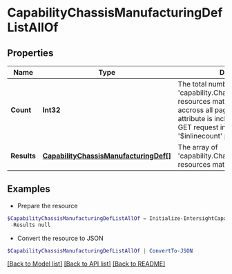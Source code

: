 # CapabilityChassisManufacturingDefListAllOf
## Properties

Name | Type | Description | Notes
------------ | ------------- | ------------- | -------------
**Count** | **Int32** | The total number of &#39;capability.ChassisManufacturingDef&#39; resources matching the request, accross all pages. The &#39;Count&#39; attribute is included when the HTTP GET request includes the &#39;$inlinecount&#39; parameter. | [optional] 
**Results** | [**CapabilityChassisManufacturingDef[]**](CapabilityChassisManufacturingDef.md) | The array of &#39;capability.ChassisManufacturingDef&#39; resources matching the request. | [optional] 

## Examples

- Prepare the resource
```powershell
$CapabilityChassisManufacturingDefListAllOf = Initialize-IntersightCapabilityChassisManufacturingDefListAllOf  -Count null `
 -Results null
```

- Convert the resource to JSON
```powershell
$CapabilityChassisManufacturingDefListAllOf | ConvertTo-JSON
```

[[Back to Model list]](../README.md#documentation-for-models) [[Back to API list]](../README.md#documentation-for-api-endpoints) [[Back to README]](../README.md)

